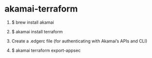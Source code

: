 # akamai-terraform
1. $ brew install akamai

2. $ akamai install terraform

3. Create a .edgerc file (for authenticating with Akamai’s APIs and CLI)

4. $ akamai terraform export-appsec <security configuration name>
